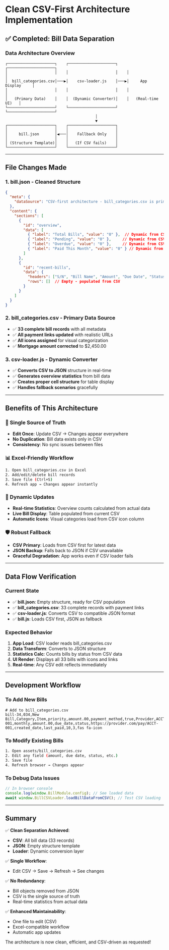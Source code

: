 # Clean CSV-First Architecture Implementation

## ✅ **Completed: Bill Data Separation**

### **Data Architecture Overview**

```
┌─────────────────────┐    ┌─────────────────────┐    ┌─────────────────────┐
│                     │    │                     │    │                     │
│  bill_categories.csv│───▶│    csv-loader.js    │───▶│     App Display     │
│                     │    │                     │    │                     │
│   (Primary Data)    │    │  (Dynamic Converter)│    │   (Real-time UI)   │
└─────────────────────┘    └─────────────────────┘    └─────────────────────┘
                                        │
                                        ▼
┌─────────────────────┐    ┌─────────────────────┐
│                     │    │                     │
│     bill.json       │◀───│    Fallback Only    │
│                     │    │                     │
│ (Structure Template)│    │   (If CSV fails)    │
└─────────────────────┘    └─────────────────────┘
```

---

## **File Changes Made**

### **1. bill.json - Cleaned Structure**
```json
{
  "meta": {
    "dataSource": "CSV-first architecture - bill_categories.csv is primary data source"
  },
  "content": {
    "sections": [
      {
        "id": "overview",
        "data": [
          { "label": "Total Bills", "value": "0" },  // Dynamic from CSV
          { "label": "Pending", "value": "0" },     // Dynamic from CSV
          { "label": "Overdue", "value": "0" },     // Dynamic from CSV
          { "label": "Paid This Month", "value": "0" } // Dynamic from CSV
        ]
      },
      {
        "id": "recent-bills",
        "data": {
          "headers": ["S/N", "Bill Name", "Amount", "Due Date", "Status", "Payment Link", "Actions"],
          "rows": []  // Empty - populated from CSV
        }
      }
    ]
  }
}
```

### **2. bill_categories.csv - Primary Data Source**
- ✅ **33 complete bill records** with all metadata
- ✅ **All payment links updated** with realistic URLs
- ✅ **All icons assigned** for visual categorization
- ✅ **Mortgage amount corrected** to $2,450.00

### **3. csv-loader.js - Dynamic Converter**
- ✅ **Converts CSV to JSON** structure in real-time
- ✅ **Generates overview statistics** from bill data
- ✅ **Creates proper cell structure** for table display
- ✅ **Handles fallback scenarios** gracefully

---

## **Benefits of This Architecture**

### **🎯 Single Source of Truth**
- **Edit Once**: Update CSV → Changes appear everywhere
- **No Duplication**: Bill data exists only in CSV
- **Consistency**: No sync issues between files

### **📊 Excel-Friendly Workflow**
```bash
1. Open bill_categories.csv in Excel
2. Add/edit/delete bill records
3. Save file (Ctrl+S)
4. Refresh app → Changes appear instantly
```

### **🔄 Dynamic Updates**
- **Real-time Statistics**: Overview counts calculated from actual data
- **Live Bill Display**: Table populated from current CSV
- **Automatic Icons**: Visual categories load from CSV icon column

### **🛡️ Robust Fallback**
- **CSV Primary**: Loads from CSV first for latest data
- **JSON Backup**: Falls back to JSON if CSV unavailable
- **Graceful Degradation**: App works even if CSV loader fails

---

## **Data Flow Verification**

### **Current State**
- ✅ **bill.json**: Empty structure, ready for CSV population
- ✅ **bill_categories.csv**: 33 complete records with payment links
- ✅ **csv-loader.js**: Converts CSV to compatible JSON format
- ✅ **bill.js**: Loads CSV first, JSON as fallback

### **Expected Behavior**
1. **App Load**: CSV loader reads bill_categories.csv
2. **Data Transform**: Converts to JSON structure
3. **Statistics Calc**: Counts bills by status from CSV data
4. **UI Render**: Displays all 33 bills with icons and links
5. **Real-time**: Any CSV edit reflects immediately

---

## **Development Workflow**

### **To Add New Bills**
```csv
# Add to bill_categories.csv
bill-34,034,New Bill,Category,Item,priority,amount.00,payment_method,true,Provider,ACCT-001,monthly,amount.00,due_date,status,https://provider.com/pay/ACCT-001,created_date,last_paid,10,3,fas fa-icon
```

### **To Modify Existing Bills**
```bash
1. Open assets/bill_categories.csv
2. Edit any field (amount, due date, status, etc.)
3. Save file
4. Refresh browser → Changes appear
```

### **To Debug Data Issues**
```javascript
// In browser console
console.log(window.BillModule.config); // See loaded data
await window.BillCSVLoader.loadBillDataFromCSV(); // Test CSV loading
```

---

## **Summary**

✅ **Clean Separation Achieved**:
- **CSV**: All bill data (33 records)
- **JSON**: Empty structure template
- **Loader**: Dynamic conversion layer

✅ **Single Workflow**:
- Edit CSV → Save → Refresh → See changes

✅ **No Redundancy**:
- Bill objects removed from JSON
- CSV is the single source of truth
- Real-time statistics from actual data

✅ **Enhanced Maintainability**:
- One file to edit (CSV)
- Excel-compatible workflow
- Automatic app updates

The architecture is now clean, efficient, and CSV-driven as requested!